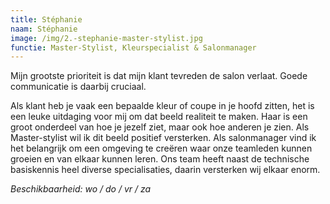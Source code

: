 ```yaml
---
title: Stéphanie
naam: Stéphanie
image: /img/2.-stephanie-master-stylist.jpg
functie: Master-Stylist, Kleurspecialist & Salonmanager
---
```


Mijn grootste prioriteit is dat mijn klant tevreden de salon verlaat. Goede communicatie is daarbij cruciaal. 

Als klant heb je vaak een bepaalde kleur of coupe in je hoofd zitten, het is een leuke uitdaging voor mij om dat beeld realiteit te maken. Haar is een groot onderdeel van hoe je jezelf ziet, maar ook hoe anderen je zien. Als Master-stylist wil ik dit beeld positief versterken. 
Als salonmanager vind ik het belangrijk om een omgeving te creëren waar onze teamleden kunnen groeien en van elkaar kunnen leren. Ons team heeft naast de technische basiskennis heel diverse specialisaties, daarin versterken wij elkaar enorm. 

*Beschikbaarheid: wo / do / vr / za*